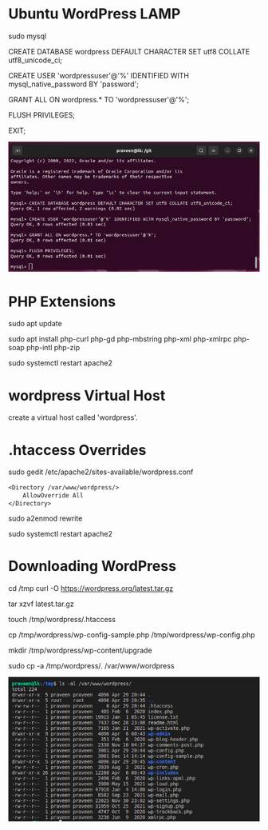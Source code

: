 # Ubuntu WordPress LAMP

sudo mysql

CREATE DATABASE wordpress DEFAULT CHARACTER SET utf8 COLLATE utf8_unicode_ci;

CREATE USER 'wordpressuser'@'%' IDENTIFIED WITH mysql_native_password BY 'password';

GRANT ALL ON wordpress.* TO 'wordpressuser'@'%';

FLUSH PRIVILEGES;

EXIT;

![Create a User](create-user.png)

# PHP Extensions

sudo apt update

sudo apt install php-curl php-gd php-mbstring php-xml php-xmlrpc php-soap php-intl php-zip

sudo systemctl restart apache2

# wordpress Virtual Host

create a virtual host called 'wordpress'.

# .htaccess Overrides

sudo gedit /etc/apache2/sites-available/wordpress.conf

```
<Directory /var/www/wordpress/>
	AllowOverride All
</Directory>
```

sudo a2enmod rewrite

sudo systemctl restart apache2

# Downloading WordPress

cd /tmp
curl -O https://wordpress.org/latest.tar.gz

tar xzvf latest.tar.gz

touch /tmp/wordpress/.htaccess

cp /tmp/wordpress/wp-config-sample.php /tmp/wordpress/wp-config.php

mkdir /tmp/wordpress/wp-content/upgrade

sudo cp -a /tmp/wordpress/. /var/www/wordpress

![WP Dir](wp-dir.png)